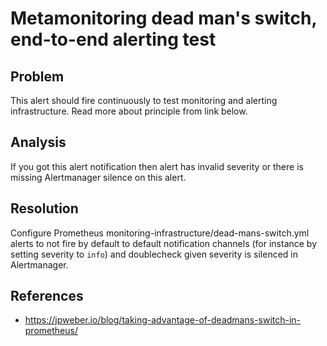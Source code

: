 # Metamonitoring dead man's switch, end-to-end alerting test

## Problem

This alert should fire continuously to test monitoring and alerting infrastructure. Read more about principle from link below.

## Analysis

If you got this alert notification then alert has invalid severity or there is missing Alertmanager silence on this alert.

## Resolution

Configure Prometheus monitoring-infrastructure/dead-mans-switch.yml alerts to not fire by default to default notification channels (for instance by setting severity to `info`) and doublecheck given severity is silenced in Alertmanager.

## References
 * https://jpweber.io/blog/taking-advantage-of-deadmans-switch-in-prometheus/
